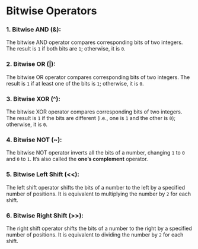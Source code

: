 # Bitwise Operators

### 1\. **Bitwise AND (&)**:

The bitwise AND operator compares corresponding bits of two integers. The result is `1` if both bits are `1`; otherwise, it is `0`.

### 2\. **Bitwise OR (|)**:

The bitwise OR operator compares corresponding bits of two integers. The result is `1` if at least one of the bits is `1`; otherwise, it is `0`.

### 3\. **Bitwise XOR (^)**:

The bitwise XOR operator compares corresponding bits of two integers. The result is `1` if the bits are different (i.e., one is `1` and the other is `0`); otherwise, it is `0`.

### 4\. **Bitwise NOT (~)**:

The bitwise NOT operator inverts all the bits of a number, changing `1` to `0` and `0` to `1`. It’s also called the **one’s complement** operator.

### 5\. **Bitwise Left Shift (<<)**:

The left shift operator shifts the bits of a number to the left by a specified number of positions. It is equivalent to multiplying the number by `2` for each shift.

### 6\. **Bitwise Right Shift (>>)**:

The right shift operator shifts the bits of a number to the right by a specified number of positions. It is equivalent to dividing the number by `2` for each shift.
